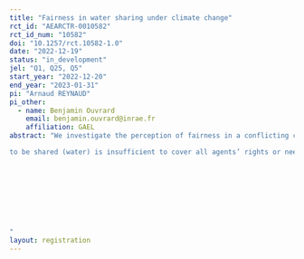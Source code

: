 ```yaml
---
title: "Fairness in water sharing under climate change"
rct_id: "AEARCTR-0010582"
rct_id_num: "10582"
doi: "10.1257/rct.10582-1.0"
date: "2022-12-19"
status: "in_development"
jel: "Q1, Q25, Q5"
start_year: "2022-12-20"
end_year: "2023-01-31"
pi: "Arnaud REYNAUD"
pi_other:
  - name: Benjamin Ouvrard
    email: benjamin.ouvrard@inrae.fr
    affiliation: GAEL
abstract: "We investigate the perception of fairness in a conflicting claim problem, i.e  n a distribution problem in which the available amount of resource
to be shared (water) is insufficient to cover all agents’ rights or needs. We use distributive justice criteria to characterize different ways of distributing water among competitive users.  We then analyse whether the perception of fairness associated to the proposed water sharing rules is conditioned by specific features of the decision context (in particular water scarcity).




"
layout: registration
---
```


